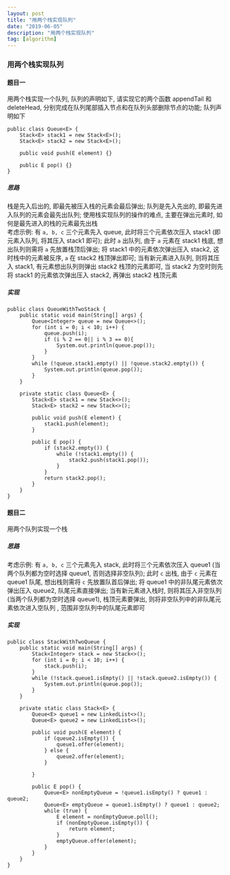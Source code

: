 ```yaml
---
layout: post
title: "用两个栈实现队列"
date: "2019-06-05"
description: "用两个栈实现队列"
tag: [algorithm]
---
```


### 用两个栈实现队列

#### 题目一
用两个栈实现一个队列, 队列的声明如下, 请实现它的两个函数 appendTail 和 deleteHead, 分别完成在队列尾部插入节点和在队列头部删除节点的功能; 队列声明如下
```
public class Queue<E> {
    Stack<E> stack1 = new Stack<E>();
    Stack<E> stack2 = new Stack<E>();

    public void push(E element) {}

    public E pop() {}
}
```

##### 思路
栈是先入后出的, 即最先被压入栈的元素会最后弹出; 队列是先入先出的, 即最先进入队列的元素会最先出队列; 使用栈实现队列的操作的难点, 主要在弹出元素时, 如何是最先进入的栈的元素最先出栈  
考虑示例: 有 `a, b, c` 三个元素先入 queue, 此时将三个元素依次压入 stack1 (即元素入队列, 将其压入 stack1 即可); 此时 `a` 出队列, 由于 `a` 元素在 stack1 栈底, 想出队列则需将 `a` 先放置栈顶后弹出; 将 stack1 中的元素依次弹出压入 stack2, 这时栈中的元素被反序, `a` 在 stack2 栈顶弹出即可; 当有新元素进入队列, 则将其压入 stack1, 有元素想出队列则弹出 stack2 栈顶的元素即可, 当 stack2 为空时则先将 stack1 的元素依次弹出压入 stack2, 再弹出 stack2 栈顶元素

##### 实现
```
public class QueueWithTwoStack {
    public static void main(String[] args) {
        Queue<Integer> queue = new Queue<>();
        for (int i = 0; i < 10; i++) {
            queue.push(i);
            if (i % 2 == 0|| i % 3 == 0){
                System.out.println(queue.pop());
            }
        }
        while (!queue.stack1.empty() || !queue.stack2.empty()) {
            System.out.println(queue.pop());
        }
    }

    private static class Queue<E> {
        Stack<E> stack1 = new Stack<>();
        Stack<E> stack2 = new Stack<>();

        public void push(E element) {
            stack1.push(element);
        }

        public E pop() {
            if (stack2.empty()) {
                while (!stack1.empty()) {
                    stack2.push(stack1.pop());
                }
            }
            return stack2.pop();
        }
    }
}
```

#### 题目二
用两个队列实现一个栈

##### 思路
考虑示例: 有 `a, b, c` 三个元素先入 stack, 此时将三个元素依次压入 queue1 (当两个队列都为空时选择 queue1, 否则选择非空队列); 此时 `c` 出栈, 由于 `c` 元素在 queue1 队尾, 想出栈则需将 `c` 先放置队首后弹出; 将 queue1 中的非队尾元素依次弹出压入 queue2, 队尾元素直接弹出; 当有新元素进入栈时, 则将其压入非空队列 (当两个队列都为空时选择 queue1), 栈顶元素要弹出, 则将非空队列中的非队尾元素依次进入空队列
, 范围非空队列中的队尾元素即可

##### 实现
```
public class StackWithTwoQueue {
    public static void main(String[] args) {
        Stack<Integer> stack = new Stack<>();
        for (int i = 0; i < 10; i++) {
            stack.push(i);
        }
        while (!stack.queue1.isEmpty() || !stack.queue2.isEmpty()) {
            System.out.println(queue.pop());
        }
    }

    private static class Stack<E> {
        Queue<E> queue1 = new LinkedList<>();
        Queue<E> queue2 = new LinkedList<>();

        public void push(E element) {
            if (queue2.isEmpty()) {
                queue1.offer(element);
            } else {
                queue2.offer(element);
            }

        }

        public E pop() {
            Queue<E> nonEmptyQueue = !queue1.isEmpty() ? queue1 : queue2;
            Queue<E> emptyQueue = queue1.isEmpty() ? queue1 : queue2;
            while (true) {
                E element = nonEmptyQueue.poll();
                if (nonEmptyQueue.isEmpty()) {
                    return element;
                }
                emptyQueue.offer(element);
            }
        }
    }
}
```
